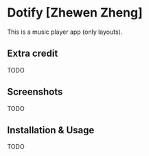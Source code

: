 # Dotify [Zhewen Zheng]

This is a music player app (only layouts).

## Extra credit
TODO

## Screenshots
TODO

## Installation & Usage
TODO

